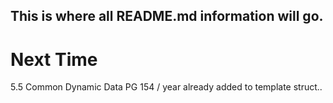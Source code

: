 ## This is where all README.md information will go.

# Next Time 
5.5 Common Dynamic Data
PG 154 / year already added to
template struct..